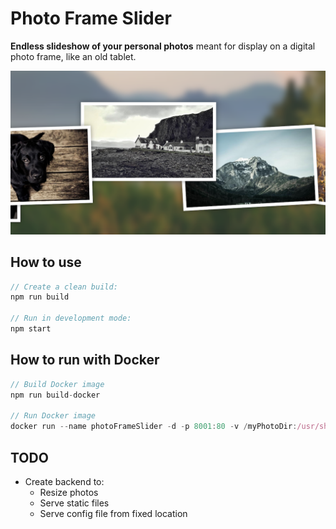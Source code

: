 # Photo Frame Slider

**Endless slideshow of your personal photos** meant for display on a digital photo frame, like an old tablet.

![Screenshot](./docs/screenshot.png)

## How to use

```javascript
// Create a clean build:
npm run build

// Run in development mode:
npm start
```

## How to run with Docker

```javascript
// Build Docker image
npm run build-docker

// Run Docker image
docker run --name photoFrameSlider -d -p 8001:80 -v /myPhotoDir:/usr/share/nginx/html/photos:ro photo-frame-slider
```

## TODO

- Create backend to:
  - Resize photos
  - Serve static files
  - Serve config file from fixed location

